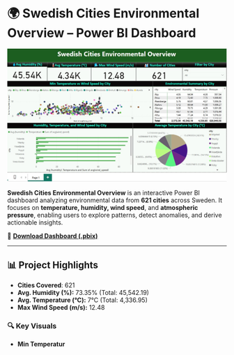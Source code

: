 # 🌍 Swedish Cities Environmental Overview – Power BI Dashboard

![Dashboard Screenshot](https://github.com/Sricharan-A/Swedish-Cities-Environmental-Overview/blob/main/Swedish%20Cities%20Environmental%20Overview.jpg?raw=true)

**Swedish Cities Environmental Overview** is an interactive Power BI dashboard analyzing environmental data from **621 cities** across Sweden. It focuses on **temperature, humidity, wind speed**, and **atmospheric pressure**, enabling users to explore patterns, detect anomalies, and derive actionable insights.

🔗 **[Download Dashboard (.pbix)](https://github.com/Sricharan-A/Swedish-Cities-Environmental-Overview/blob/main/Swedish%20Cities%20Environmental%20Overview.pbix?raw=true)**

---

## 📊 Project Highlights

- **Cities Covered**: 621  
- **Avg. Humidity (%):** 73.35% (Total: 45,542.19)  
- **Avg. Temperature (°C):** 7°C (Total: 4,336.95)  
- **Max Wind Speed (m/s):** 12.48  

### 🔍 Key Visuals

- **Min Temperatur**
